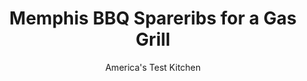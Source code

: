 ---
layout: ../../layouts/MarkdownPostLayout.astro
title: Memphis BBQ Spareribs for a Gas Grill
author: America's Test Kitchen
pubDate: 2023-03-15
description: "In Memphis, traditional barbecue sauce has no place."
image_url: https://res.cloudinary.com/hksqkdlah/image/upload/ar_1:1,c_fill,dpr_2.0,f_auto,fl_lossy.progressive.strip_profile,g_faces:auto,q_auto:low,w_344/4215_sfs-memphis-spareribs
tags: ["Main Courses","American","Southern","Pork","Grilling & Barbecue"]
calories: 
protein: 
carbohydrates: 
fats: 
fiber: 
ingredients: ["4 tablespoons, paprika","3 tablespoons, light brown sugar","2 tablespoons, chili powder","2 tablespoons, ground black pepper","1 tablespoon, table salt","2 teaspoons, garlic powder","2 teaspoons, onion powder","1 teaspoon, cayenne pepper","3 cups, apple cider","1 cup, cider vinegar","2 cups, wood chips, hickory or mesquite","2 , full racks pork spareribs, preferably St. Louis cut, trimmed of any large pieces of excess fat, membrane removed (see photo), and patted dry","2 teaspoons, Tabasco sauce"]
serves: 6
time: ""
instructions: ["For the spice rub and mop: Mix spice rub ingredients together in small bowl. Stir cider and vinegar together in small saucepan.","One hour before cooking ribs: Place wood chips in bowl with enough water to cover. Reserve 2 tablespoons plus 1 teaspoon spice rub. With fingers, work remaining rub into both sides of rib racks. Let ribs stand at room temperature until ready to cook.","Fifteen minutes before cooking ribs: Transfer soaked wood chips to small disposable aluminum pan. Place pan directly on primary burner in grill, turn all burners to high, and preheat with lid down until chips are smoking heavily, 15 minutes.","Turn primary burner down to medium and shut off other burners. Position ribs over cool part of grill. Cover grill, positioning lid so that vents are opposite wood chips to draw smoke through grill. Meanwhile, bring mop to simmer; cover and keep warm.","Barbecue ribs until meat starts to pull away from bones and has rosy glow on exterior, 3 to 4 hours. You will need to flip ribs and baste them with mop, according to schedule in “Tickle Your Ribs,” (see below). At all other times, keep grill covered.","Before removing ribs from grill, sprinkle each rack with 1 tablespoon reserved spice rub. Remove pan with wood chips from grill. One at a time, place each rack of ribs on hot burner, cooking about 30 seconds on each side, then transfer to cutting board. Tent ribs with foil and let rest for 20 to 30 minutes.","While ribs rest, add remaining 1 teaspoon spice rub to remaining mop and simmer, uncovered, until liquid has reduced to about 2 cups, 10 to 15 minutes. Add Tabasco and more salt and pepper to taste, if desired. Slice ribs between bones and serve with sauce on side."]
nutrition: undefined
notes: "These ribs are moderately spicy--adjust the cayenne and Tabasco as you wish. To reheat leftovers, place the ribs in an ovenproof dish, add a few tablespoons of water, cover with foil, and place in a 250-degree oven for 20 to 30 minutes."
---